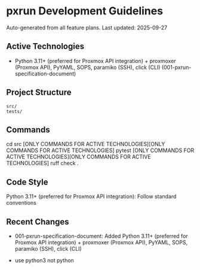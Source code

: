 # pxrun Development Guidelines

Auto-generated from all feature plans. Last updated: 2025-09-27

## Active Technologies
- Python 3.11+ (preferred for Proxmox API integration) + proxmoxer (Proxmox API), PyYAML, SOPS, paramiko (SSH), click (CLI) (001-pxrun-specification-document)

## Project Structure
```
src/
tests/
```

## Commands
cd src [ONLY COMMANDS FOR ACTIVE TECHNOLOGIES][ONLY COMMANDS FOR ACTIVE TECHNOLOGIES] pytest [ONLY COMMANDS FOR ACTIVE TECHNOLOGIES][ONLY COMMANDS FOR ACTIVE TECHNOLOGIES] ruff check .

## Code Style
Python 3.11+ (preferred for Proxmox API integration): Follow standard conventions

## Recent Changes
- 001-pxrun-specification-document: Added Python 3.11+ (preferred for Proxmox API integration) + proxmoxer (Proxmox API), PyYAML, SOPS, paramiko (SSH), click (CLI)

<!-- MANUAL ADDITIONS START -->
<!-- MANUAL ADDITIONS END -->
- use python3 not python